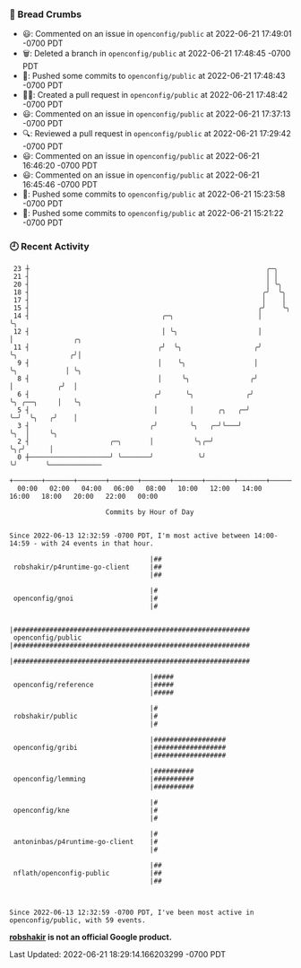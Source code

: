 ### 🍞 Bread Crumbs

 * 😃: Commented on an issue in `openconfig/public` at 2022-06-21 17:49:01 -0700 PDT
 * 🗑: Deleted a branch in `openconfig/public` at 2022-06-21 17:48:45 -0700 PDT
 * 🚢: Pushed some commits to `openconfig/public` at 2022-06-21 17:48:43 -0700 PDT
 * ✍🏼: Created a pull request in `openconfig/public` at 2022-06-21 17:48:42 -0700 PDT
 * 😃: Commented on an issue in `openconfig/public` at 2022-06-21 17:37:13 -0700 PDT
 * 🔍: Reviewed a pull request in  `openconfig/public` at 2022-06-21 17:29:42 -0700 PDT
 * 😃: Commented on an issue in `openconfig/public` at 2022-06-21 16:46:20 -0700 PDT
 * 😃: Commented on an issue in `openconfig/public` at 2022-06-21 16:45:46 -0700 PDT
 * 🚢: Pushed some commits to `openconfig/public` at 2022-06-21 15:23:58 -0700 PDT
 * 🚢: Pushed some commits to `openconfig/public` at 2022-06-21 15:21:22 -0700 PDT

### 🕘 Recent Activity
```
 23 ┼                                                           ╭─╮
 21 ┤                                                           │ │
 20 ┤                                                           │ ╰╮
 18 ┤                                                          ╭╯  ╰╮
 17 ┤                                                          │    │
 15 ┤                                                         ╭╯    ╰╮
 14 ┤                                 ╭─╮                     │      ╰╮
 12 ┤                                 │ ╰╮                    │       │               ╭╮
 11 ┤                                ╭╯  ╰╮                  ╭╯       ╰╮             ╭╯│
  9 ┤                                │    ╰╮                 │         ╰╮            │ ╰╮
  8 ┤                                │     ╰╮               ╭╯          │           ╭╯  │
  6 ┤                               ╭╯      ╰╮             ╭╯           ╰╮ ╭──╮     │   ╰╮
  5 ┤                               │        │      ╭╮   ╭─╯             ╰─╯  ╰╮   ╭╯    │
  3 ┤                              ╭╯        ╰╮   ╭─╯╰───╯                     ╰╮  │     ╰╮
  2 ┤                    ╭─╮       │          ╰╮╭─╯                             ╰╮╭╯      │
  0 ┼────────────────────╯ ╰───────╯           ╰╯                                ╰╯       ╰─────────────
    +───────+───────+───────+───────+───────+───────+───────+───────+───────+───────+───────+───────+────
  00:00   02:00   04:00   06:00   08:00   10:00   12:00   14:00   16:00   18:00   20:00   22:00   00:00   

						Commits by Hour of Day


Since 2022-06-13 12:32:59 -0700 PDT, I'm most active between 14:00-14:59 - with 24 events in that hour.

```



```
                                   |##
 robshakir/p4runtime-go-client     |##
                                   |##

                                   |#
 openconfig/gnoi                   |#
                                   |#

                                   |###########################################################
 openconfig/public                 |###########################################################
                                   |###########################################################

                                   |#####
 openconfig/reference              |#####
                                   |#####

                                   |#
 robshakir/public                  |#
                                   |#

                                   |##################
 openconfig/gribi                  |##################
                                   |##################

                                   |##########
 openconfig/lemming                |##########
                                   |##########

                                   |#
 openconfig/kne                    |#
                                   |#

                                   |#
 antoninbas/p4runtime-go-client    |#
                                   |#

                                   |##
 nflath/openconfig-public          |##
                                   |##



Since 2022-06-13 12:32:59 -0700 PDT, I've been most active in openconfig/public, with 59 events.

```
**[robshakir](mailto:robjs@google.com) is not an official Google product.**  


Last Updated: 2022-06-21 18:29:14.166203299 -0700 PDT
